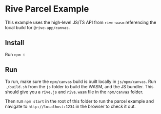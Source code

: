 # Rive Parcel Example

This example uses the high-level JS/TS API from `rive-wasm` referencing the local build for `@rive-app/canvas`.

## Install

Run `npm i`

## Run

To run, make sure the `npm/canvas` build is built locally in `js/npm/canvas`. Run `./build.sh` from the `js` folder to build the WASM, and the JS bundler. This should give you a `rive.js` and `rive.wasm` file in the `npm/canvas` folder.

Then run `npm start` in the root of this folder to run the parcel example and navigate to `http://localhost:1234` in the browser to check it out.
